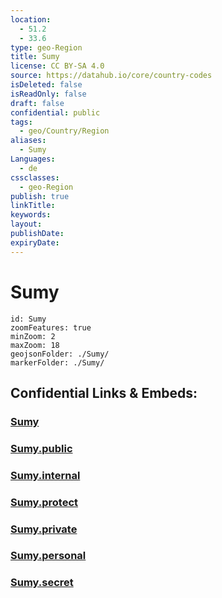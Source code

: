 ```yaml
---
location:
  - 51.2
  - 33.6
type: geo-Region
title: Sumy
license: CC BY-SA 4.0
source: https://datahub.io/core/country-codes
isDeleted: false
isReadOnly: false
draft: false
confidential: public
tags:
  - geo/Country/Region
aliases:
  - Sumy
Languages:
  - de
cssclasses:
  - geo-Region
publish: true
linkTitle:
keywords:
layout:
publishDate:
expiryDate:
---
```


# Sumy

```leaflet
id: Sumy
zoomFeatures: true 
minZoom: 2 
maxZoom: 18
geojsonFolder: ./Sumy/
markerFolder: ./Sumy/
```


## Confidential Links & Embeds: 

### [Sumy](/_Standards/Earth/Continent/Europe/Europe~East/Ukraine/Regions~Ukraine/Sumy.md) 

### [Sumy.public](/_public/Earth/Continent/Europe/Europe~East/Ukraine/Regions~Ukraine/Sumy.public.md) 

### [Sumy.internal](/_internal/Earth/Continent/Europe/Europe~East/Ukraine/Regions~Ukraine/Sumy.internal.md) 

### [Sumy.protect](/_protect/Earth/Continent/Europe/Europe~East/Ukraine/Regions~Ukraine/Sumy.protect.md) 

### [Sumy.private](/_private/Earth/Continent/Europe/Europe~East/Ukraine/Regions~Ukraine/Sumy.private.md) 

### [Sumy.personal](/_personal/Earth/Continent/Europe/Europe~East/Ukraine/Regions~Ukraine/Sumy.personal.md) 

### [Sumy.secret](/_secret/Earth/Continent/Europe/Europe~East/Ukraine/Regions~Ukraine/Sumy.secret.md)

